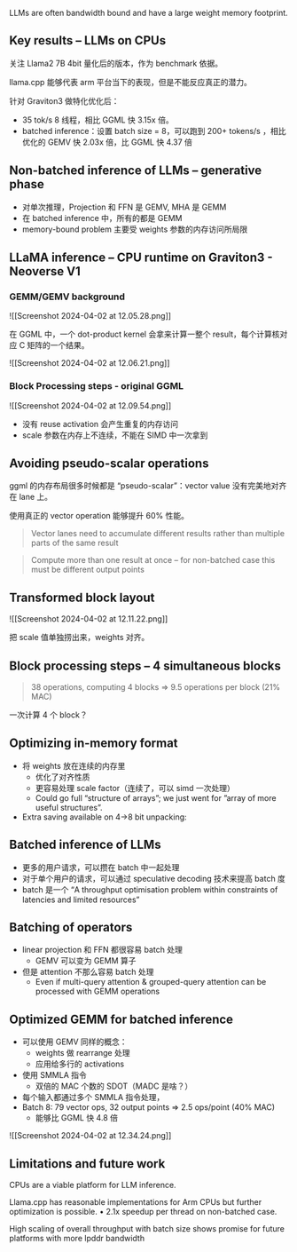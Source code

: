 LLMs are often bandwidth bound and have a large weight memory footprint. 

## Key results – LLMs on CPUs

关注 Llama2 7B 4bit 量化后的版本，作为 benchmark 依据。

llama.cpp 能够代表 arm 平台当下的表现，但是不能反应真正的潜力。

针对 Graviton3 做特化优化后：

- 35 tok/s 8 线程，相比 GGML 快 3.15x 倍。
- batched inference：设置 batch size = 8，可以跑到 200+ tokens/s ，相比优化的 GEMV 快 2.03x 倍，比 GGML 快 4.37 倍

## Non-batched inference of LLMs – generative phase

- 对单次推理，Projection 和 FFN 是 GEMV, MHA 是 GEMM
- 在 batched inference 中，所有的都是 GEMM
- memory-bound problem 主要受 weights 参数的内存访问所局限

## LLaMA inference – CPU runtime on Graviton3 - Neoverse V1

### GEMM/GEMV background
![[Screenshot 2024-04-02 at 12.05.28.png]]

在 GGML 中，一个 dot-product kernel 会拿来计算一整个 result，每个计算核对应 C 矩阵的一个结果。

![[Screenshot 2024-04-02 at 12.06.21.png]]

### Block Processing steps - original GGML

![[Screenshot 2024-04-02 at 12.09.54.png]]

- 没有 reuse activation 会产生重复的内存访问
- scale 参数在内存上不连续，不能在 SIMD 中一次拿到

## Avoiding pseudo-scalar operations

ggml 的内存布局很多时候都是 “pseudo-scalar”：vector value 没有完美地对齐在 lane 上。

使用真正的 vector operation 能够提升 60% 性能。

> Vector lanes need to accumulate different results rather than multiple parts of the same result


> Compute more than one result at once – for non-batched case this must be different output points
## Transformed block layout

![[Screenshot 2024-04-02 at 12.11.22.png]]

把 scale 值单独捞出来，weights 对齐。

## Block processing steps – 4 simultaneous blocks

> 38 operations, computing 4 blocks => 9.5 operations per block (21% MAC)

一次计算 4 个 block？

## Optimizing in-memory format

- 将 weights 放在连续的内存里
	- 优化了对齐性质
	- 更容易处理 scale factor（连续了，可以 simd 一次处理）
	- Could go full “structure of arrays”; we just went for ”array of more useful structures”.
- Extra saving available on 4->8 bit unpacking:

## Batched inference of LLMs

- 更多的用户请求，可以攒在 batch 中一起处理
- 对于单个用户的请求，可以通过 speculative decoding 技术来提高 batch 度
- batch 是一个 “A throughput optimisation problem within constraints of latencies and limited resources”

## Batching of operators

- linear projection 和 FFN 都很容易 batch 处理
	- GEMV 可以变为 GEMM 算子
- 但是 attention 不那么容易 batch 处理
	- Even if multi-query attention & grouped-query attention can be processed with GEMM operations

## Optimized GEMM for batched inference

- 可以使用 GEMV 同样的概念：
	- weights 做 rearrange 处理
	- 应用给多行的 activations
- 使用 SMMLA 指令
	- 双倍的 MAC 个数的 SDOT（MADC 是啥？）
- 每个输入都通过多个 SMMLA 指令处理，
- Batch 8: 79 vector ops, 32 output points => 2.5 ops/point (40% MAC)
	- 能够比 GGML 快 4.8 倍


![[Screenshot 2024-04-02 at 12.34.24.png]]

## Limitations and future work

CPUs are a viable platform for LLM inference.

Llama.cpp has reasonable implementations for Arm CPUs but further optimization is possible. • 2.1x speedup per thread on non-batched case.

High scaling of overall throughput with batch size shows promise for future platforms with more lpddr bandwidth